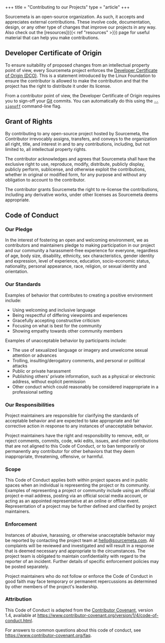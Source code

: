 +++
title = "Contributing to our Projects"
type = "article"
+++

Sourcemeta is an open-source organization. As such, it accepts and appreciates
external contributions. These involve code, documentation, design, or any other
type of changes that improve our projects in any way. Also check out the
[resources]({{< ref "resources" >}}) page for useful material that can help you
make contributions.

Developer Certificate of Origin
-------------------------------

To ensure suitability of proposed changes from an intellectual property point
of view, every Sourcemeta project enforces the [Developer Certificate of Origin
(DCO)](https://developercertificate.org). This is a statement introduced by the
Linux Foundation to ensure the contributor is allowed to make the contribution
and that the project has the right to distribute it under its license.

From a contributor point of view, the Developer Certificate of Origin requires
you to sign-off your [Git](https://git-scm.com) commits. You can automatically
do this using the
[`--signoff`](https://git-scm.com/docs/git-commit#Documentation/git-commit.txt---signoff)
command-line flag.

Grant of Rights
---------------

By contributing to any open-source project hosted by Sourcemeta, the
Contributor irrevocably assigns, transfers, and conveys to the organization all
right, title, and interest in and to any contributions, including, but not
limited to, all intellectual property rights.

The contributor acknowledges and agrees that Sourcemeta shall have the
exclusive right to use, reproduce, modify, distribute, publicly display,
publicly perform, sublicense, and otherwise exploit the contributions, whether
in original or modified form, for any purpose and without any obligation to
account to the contributor.

The contributor grants Sourcemeta the right to re-license the contributions,
including any derivative works, under other licenses as Sourcemeta deems
appropriate.

Code of Conduct
---------------

### Our Pledge

In the interest of fostering an open and welcoming environment, we as
contributors and maintainers pledge to making participation in our project and
our community a harassment-free experience for everyone, regardless of age, body
size, disability, ethnicity, sex characteristics, gender identity and expression,
level of experience, education, socio-economic status, nationality, personal
appearance, race, religion, or sexual identity and orientation.

### Our Standards

Examples of behavior that contributes to creating a positive environment
include:

* Using welcoming and inclusive language
* Being respectful of differing viewpoints and experiences
* Gracefully accepting constructive criticism
* Focusing on what is best for the community
* Showing empathy towards other community members

Examples of unacceptable behavior by participants include:

* The use of sexualized language or imagery and unwelcome sexual attention or
 advances
* Trolling, insulting/derogatory comments, and personal or political attacks
* Public or private harassment
* Publishing others' private information, such as a physical or electronic
 address, without explicit permission
* Other conduct which could reasonably be considered inappropriate in a
 professional setting

### Our Responsibilities

Project maintainers are responsible for clarifying the standards of acceptable
behavior and are expected to take appropriate and fair corrective action in
response to any instances of unacceptable behavior.

Project maintainers have the right and responsibility to remove, edit, or
reject comments, commits, code, wiki edits, issues, and other contributions
that are not aligned to this Code of Conduct, or to ban temporarily or
permanently any contributor for other behaviors that they deem inappropriate,
threatening, offensive, or harmful.

### Scope

This Code of Conduct applies both within project spaces and in public spaces
when an individual is representing the project or its community. Examples of
representing a project or community include using an official project e-mail
address, posting via an official social media account, or acting as an appointed
representative at an online or offline event. Representation of a project may be
further defined and clarified by project maintainers.

### Enforcement

Instances of abusive, harassing, or otherwise unacceptable behavior may be
reported by contacting the project team at hello@sourcemeta.com. All complaints
will be reviewed and investigated and will result in a response that is deemed
necessary and appropriate to the circumstances. The project team is obligated
to maintain confidentiality with regard to the reporter of an incident.
Further details of specific enforcement policies may be posted separately.

Project maintainers who do not follow or enforce the Code of Conduct in good
faith may face temporary or permanent repercussions as determined by other
members of the project's leadership.

### Attribution

This Code of Conduct is adapted from the [Contributor Covenant][homepage], version 1.4,
available at https://www.contributor-covenant.org/version/1/4/code-of-conduct.html.

[homepage]: https://www.contributor-covenant.org

For answers to common questions about this code of conduct, see
https://www.contributor-covenant.org/faq.
